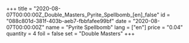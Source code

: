 +++
title = "2020-08-07T00:00:00Z_Double_Masters_Pyrite_Spellbomb_[en]_false"
id = "088c801d-381f-403b-aeb7-fbbfafee99bf"
date = "2020-08-07T00:00:00Z"
name = "Pyrite Spellbomb"
lang = ["en"]
price = "0.04"
quantity = 4
foil = false
set = "Double Masters"
+++
